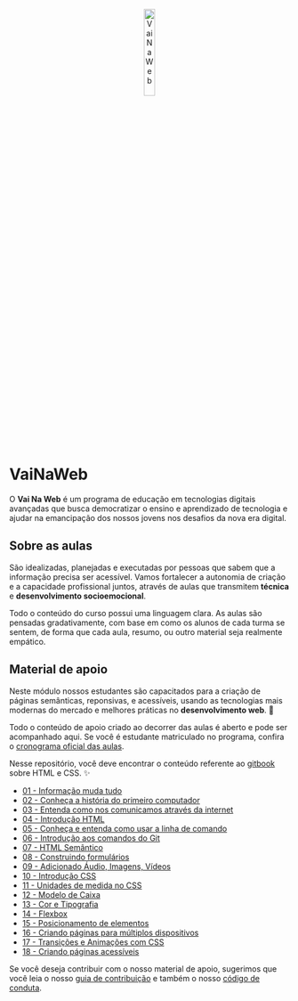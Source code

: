 <p align="center">
  <img src="http://www.vainaweb.com.br/assets/logo.svg" width="20%" alt="VaiNaWeb">
</p>

# VaiNaWeb

O **Vai Na Web** é um programa de educação em tecnologias digitais avançadas que busca democratizar o ensino e aprendizado de tecnologia e ajudar na emancipação dos nossos jovens nos desafios da nova era digital.

## Sobre as aulas

São idealizadas, planejadas e executadas por pessoas que sabem que a informação precisa ser acessível. Vamos fortalecer a autonomia de criação e a capacidade profissional juntos, através de aulas que transmitem **técnica** e **desenvolvimento socioemocional**.

Todo o conteúdo do curso possui uma linguagem clara. As aulas são pensadas gradativamente, com base em como os alunos de cada turma se sentem, de forma que cada aula, resumo, ou outro material seja realmente empático.

## Material de apoio

Neste módulo nossos estudantes são capacitados para a criação de páginas semânticas, reponsivas, e acessíveis, usando as tecnologias mais modernas do mercado e melhores práticas no **desenvolvimento web**. :rocket:

Todo o conteúdo de apoio criado ao decorrer das aulas é aberto e pode ser acompanhado aqui. Se você é estudante matriculado no programa, confira o [cronograma oficial das aulas](https://docs.google.com/document/d/105rl_wwvvyoIO2EDXPLd5T1HeKxWszM4iZIN91lvt5g/edit?usp=sharing). 

Nesse repositório, você deve encontrar o conteúdo referente ao [gitbook](https://vainaweb.gitbooks.io/primeiros-passos-web) sobre HTML e CSS. :sparkles:

* [01 - Informação muda tudo](capitulos/01/aula.md)
* [02 - Conheça a história do primeiro computador](capitulos/02/aula.md)
* [03 - Entenda como nos comunicamos através da internet](capitulos/03/aula.md)
* [04 - Introdução HTML](capitulos/04/aula.md)
* [05 - Conheça e entenda como usar a linha de comando](capitulos/05/aula.md)
* [06 - Introdução aos comandos do Git](capitulos/06/aula.md)
* [07 - HTML Semântico](capitulos/08/aula.md)
* [08 - Construindo formulários](capitulos/09/aula.md)
* [09 - Adicionado Áudio, Imagens, Vídeos](capitulos/10/aula.md)
* [10 - Introdução CSS](capitulos/11/aula.md)
* [11 - Unidades de medida no CSS](capitulos/12/aula.md)
* [12 - Modelo de Caixa](capitulos/13/aula.md)
* [13 - Cor e Tipografia](capitulos/14/aula.md)
* [14 - Flexbox](capitulos/15/aula.md)
* [15 - Posicionamento de elementos](capitulos/16/aula.md)
* [16 - Criando páginas para múltiplos dispositivos](capitulos/17/aula.md)
* [17 - Transições e Animações com CSS](capitulos/18/aula.md)
* [18 - Criando páginas acessíveis](capitulos/19/aula.md)

Se você deseja contribuir com o nosso material de apoio, sugerimos que você leia o nosso [guia de contribuição](CONTRIBUTING.md) e também o nosso [código de conduta](CODE_OF_CONDUCT.md).
